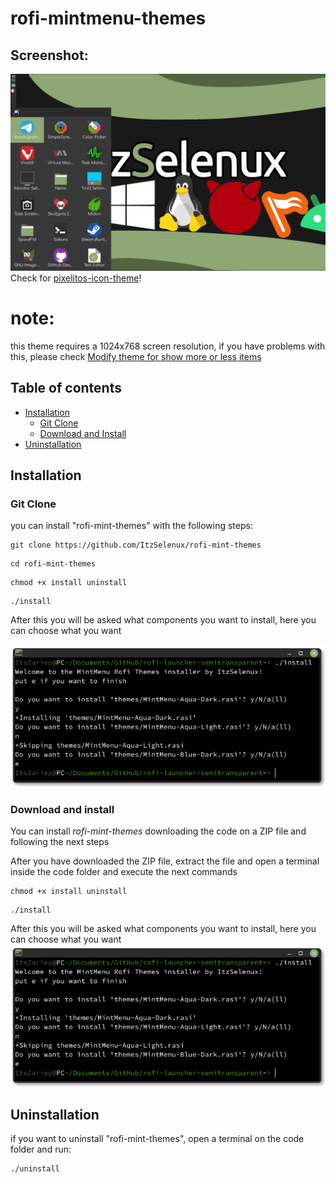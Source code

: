 # rofi-mintmenu-themes
## Screenshot:
![GitHub Logo](/rofi.png)
Check for <a href=https://github.com/ItzSelenux/pixelitos-icon-theme>pixelitos-icon-theme</a>! 

# note:
this theme requires a 1024x768 screen resolution, if you have problems with this, please check <a href='https://github.com/ItzSelenux/rofi-mintmenu-themes/wiki/Modify-theme-for-show-more-or-less-ite'>Modify theme for show more or less items</a>
## Table of contents

 - [Installation](#installation)
   - [Git Clone](#git-clone)
   - [Download and Install](#download-and-install)
 - [Uninstallation](#uninstallation)

## Installation
   ### Git Clone
 you can install "rofi-mint-themes" with the following steps:
 ```
 git clone https://github.com/ItzSelenux/rofi-mint-themes
 ```
 ```
 cd rofi-mint-themes
 ```
 ```
 chmod +x install uninstall
 ```
 ```
 ./install
 ```
After this you will be asked what components you want to install, here you can choose what you want

![GitHub Logo](/install.png)
   ### Download and install

You can install *rofi-mint-themes* downloading the code on a ZIP file and following the next steps

After you have downloaded the ZIP file, extract the file and open a terminal inside the code folder and execute the next commands
```
chmod +x install uninstall
```
```
./install
```
After this you will be asked what components you want to install, here you can choose what you want
![GitHub Logo](/install.png)

 ## Uninstallation
 if you want to uninstall "rofi-mint-themes", open a terminal on the code folder and run:
 ```
 ./uninstall
 ```
 

